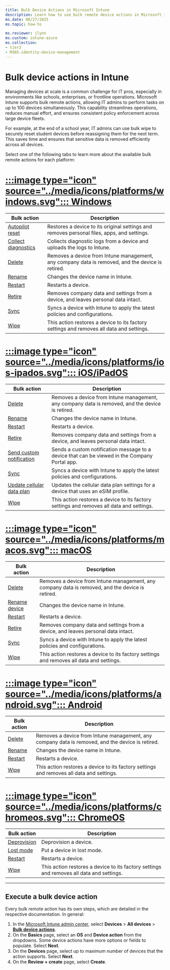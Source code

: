 ```yaml
---
title: Bulk Device Actions in Microsoft Intune
description: Learn how to use bulk remote device actions in Microsoft Intune.
ms.date: 08/27/2025
ms.topic: how-to

ms.reviewer: jlynn
ms.custom: intune-azure
ms.collection:
- tier2
- M365-identity-device-management
---
```


# Bulk device actions in Intune

Managing devices at scale is a common challenge for IT pros, especially in environments like schools, enterprises, or frontline operations. Microsoft Intune supports bulk remote actions, allowing IT admins to perform tasks on up to 100 devices simultaneously. This capability streamlines operations, reduces manual effort, and ensures consistent policy enforcement across large device fleets.

For example, at the end of a school year, IT admins can use bulk wipe to securely reset student devices before reassigning them for the next term. This saves time and ensures that sensitive data is removed efficiently across all devices.

Select one of the following tabs to learn more about the available bulk remote actions for each platform:

# [:::image type="icon" source="../media/icons/platforms/windows.svg"::: **Windows**](#tab/windows)

| Bulk action                    | Description                                                                                      |
|--------------------------------|--------------------------------------------------------------------------------------------------|
| [Autopilot reset][RA-APRESET]  | Restores a device to its original settings and removes personal files, apps, and settings.       |
| [Collect diagnostics][RA-DIAG] | Collects diagnostic logs from a device and uploads the logs to Intune.                           |
| [Delete][RA-DELETE]            | Removes a device from Intune management, any company data is removed, and the device is retired. |
| [Rename][RA-REN]               | Changes the device name in Intune.                                                               |
| [Restart][RA-RESTART]          | Restarts a device.                                                                               |
| [Retire][RA-RETIRE]            | Removes company data and settings from a device, and leaves personal data intact.                |
| [Sync][RA-SYNC]                | Syncs a device with Intune to apply the latest policies and configurations.                      |
| [Wipe][RA-WIPE]                | This action restores a device to its factory settings and removes all data and settings.         |

# [:::image type="icon" source="../media/icons/platforms/ios-ipados.svg"::: **iOS/iPadOS**](#tab/ios-ipados)

| Bulk action                              | Description                                                                                      |
|------------------------------------------|--------------------------------------------------------------------------------------------------|
| [Delete][RA-DELETE]                      | Removes a device from Intune management, any company data is removed, and the device is retired. |
| [Rename][RA-REN]                         | Changes the device name in Intune.                                                               |
| [Restart][RA-RESTART]                    | Restarts a device.                                                                               |
| [Retire][RA-RETIRE]                      | Removes company data and settings from a device, and leaves personal data intact.                |
| [Send custom notification][RA-NOTIFY]    | Sends a custom notification message to a device that can be viewed in the Company Portal app.    |
| [Sync][RA-SYNC]                          | Syncs a device with Intune to apply the latest policies and configurations.                      |
| [Update cellular data plan][RA-CELLULAR] | Updates the cellular data plan settings for a device that uses an eSIM profile.                  |
| [Wipe][RA-WIPE]                          | This action restores a device to its factory settings and removes all data and settings.         |

# [:::image type="icon" source="../media/icons/platforms/macos.svg"::: **macOS**](#tab/macos)

| Bulk action                              | Description                                                                                      |
|------------------------------------------|--------------------------------------------------------------------------------------------------|
| [Delete][RA-DELETE]                      | Removes a device from Intune management, any company data is removed, and the device is retired. |
| [Rename device][RA-REN]                  | Changes the device name in Intune.                                                               |
| [Restart][RA-RESTART]                    | Restarts a device.                                                                               |
| [Retire][RA-RETIRE]                      | Removes company data and settings from a device, and leaves personal data intact.                |
| [Sync][RA-SYNC]                          | Syncs a device with Intune to apply the latest policies and configurations.                      |
| [Wipe][RA-WIPE]                          | This action restores a device to its factory settings and removes all data and settings.         |

# [:::image type="icon" source="../media/icons/platforms/android.svg"::: **Android**](#tab/android)

| Bulk action           | Description                                                                                      |
|-----------------------|--------------------------------------------------------------------------------------------------|
| [Delete][RA-DELETE]   | Removes a device from Intune management, any company data is removed, and the device is retired. |
| [Rename][RA-REN]      | Changes the device name in Intune.                                                               |
| [Restart][RA-RESTART] | Restarts a device.                                                                               |
| [Wipe][RA-WIPE]       | This action restores a device to its factory settings and removes all data and settings.         |

# [:::image type="icon" source="../media/icons/platforms/chromeos.svg"::: **ChromeOS**](#tab/chromeos)

| Bulk action           | Description                                                                              |
|-----------------------|------------------------------------------------------------------------------------------|
| [Deprovision][RA-DEPR]           | Deprovision a device.                                                                    |
| [Lost mode][RA-LOSTMODE]             | Put a device in lost mode.                                                               |
| [Restart][RA-RESTART] | Restarts a device.                                                                       |
| [Wipe][RA-WIPE]       | This action restores a device to its factory settings and removes all data and settings. |

---

## Execute a bulk device action

Every bulk remote action has its own steps, which are detailed in the respective documentation. In general:

1. In the [Microsoft Intune admin center][INT-AC], select **Devices** > **All devices** > [**Bulk device actions**][INT-AC2].
1. On the **Basics** page, select an **OS** and **Device action** from the dropdowns. Some device actions have more options or fields to populate. Select **Next**.
1. On the **Devices** page, select up to maximum number of devices that the action supports. Select **Next**.
1. On the **Review + create** page, select **Create**.

<!--links-->

[RA-ACTLOCK]: device-activation-lock-disable.md
[RA-APPCON]: remove-apps-config.md
[RA-APRESET]: /windows/deployment/windows-autopilot/windows-autopilot-reset#reset-devices-with-remote-windows-autopilot-reset
[RA-BL]: device-rotate-bitlocker-keys.md
[RA-CELLULAR]: update-cellular-data-plan.md
[RA-DEFAV]: /windows/security/threat-protection/windows-defender-antivirus/manage-protection-updates-windows-defender-antivirus
[RA-DELETE]: device-delete.md
[RA-DEPR]: device-deprovision.md
[RA-DIAG]: collect-diagnostics.md
[RA-FRESHSTART]: device-fresh-start.md
[RA-FV]: rotate-filevault-recovery-key.md
[RA-LOCATE]: device-locate.md
[RA-LOCK]: device-remote-lock.md
[RA-LOGOUT]: device-logout-user.md
[RA-LOSTMODE]: device-lost-mode.md
[RA-NOTIFY]: custom-notifications.md
[RA-PAUSECR]: pause-config-refresh.md
[RA-PLAY]: device-play-lost-mode-sound.md
[RA-PREST]: device-passcode-reset.md
[RA-REN]: device-rename.md
[RA-RESTART]: device-restart.md
[RA-REMED]: device-run-remediation.md
[RA-REMOVEUSER]: device-remove-user.md
[RA-RETIRE]: device-retire.md
[RA-ROTLAP]: ../protect/windows-laps-policy.md#manually-rotate-passwords
[RA-SCAN]: device-scan-defender.md
[RA-SYNC]: device-sync.md
[RA-TVIEW]: teamviewer-support.md
[RA-WIPE]: device-wipe.md

[INT-AC]: https://go.microsoft.com/fwlink/?linkid=2109431
[INT-ALLD]: https://go.microsoft.com/fwlink/?linkid=2333814
[INT-AC2]: https://go.microsoft.com/fwlink/?linkid=2109431#view/Microsoft_Intune_Devices/BulkActionWizardBlade
